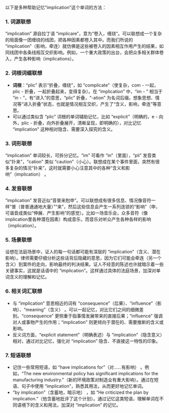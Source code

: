 以下是多种帮助记忆“implication”这个单词的方法：

### 1. 词源联想
 “implication” 源自拉丁语 “implicare”，意为“卷入，缠绕”。可以联想成一个复杂的局面像一团缠绕的线团，把各种因素都卷入其中。而我们所说的 “implication”（影响，牵连）就仿佛是这些被卷入的因素相互作用产生的结果，如同线团中各条线相互交织影响。例如，一个重大政策的出台，会把众多相关群体卷入，产生各种影响（implications）。

### 2. 词根词缀联想
- **词根**：“plic” 表示“折叠，缠绕”，如 “complicate”（使复杂，com - 一起，plic - 折叠，一起折叠起来，变得复杂）。在 “implication” 中，“im - ” 相当于 “in - ”，有“进入”的意思，“plic” 折叠，“-ation” 为名词后缀。想象思想、情况等“进入折叠”状态，也就是情况相互交织，产生了“含义，影响，牵连”等意思。
 - 可以通过类似含 “plic” 词根的单词辅助记忆，比如 “explicit”（明确的，e - 向外，plic - 折叠，向外折叠展开，清晰呈现，即明确的），对比记忆 “implication” 这种相对隐含、需要深入探究的含义。

### 3. 词形联想
 “implication” 单词较长，可拆分记忆。“im” 可看作 “in”（里面），“pli” 发音类似“扑来”，“cation” 类似 “caution”（小心）。联想成在某个事件里面，突然有很多复杂的情况“扑来”，这时就需要小心注意其中的各种“含义和影响”（implication） 。

### 4. 发音联想
 “implication” 发音近似“音普来尅申”。可以联想成有很多信息、情况像音符一样“普（普普通通地大量）”“来”，然后这些信息会产生一系列连锁的“影响”（申，可谐音成类似“伸展、产生影响”的感觉）。比如一场音乐会，众多音符（像implication里各种潜在因素）构成音乐，而音乐对听众产生各种各样的影响（implication）。

### 5. 场景联想
设想在法庭场景中，证人的每一句话都可能有深层的 “implication”（含义、潜在影响）。律师需要仔细分析这些话背后隐藏的意思，因为它们可能会牵连（另一个含义）到案件的走向，影响最终的判决结果。证人不经意的陈述也许就暗示着一些关键事实，这就是话语中的 “implication”。这样通过具体的法庭场景，加深对单词含义的理解和记忆。

### 6. 相关词汇联想
- 与 “implication” 意思相近的词有 “consequence”（后果）、“influence”（影响）、“meaning”（含义） 。可以一起记忆，对比它们之间的细微差别。“consequence” 更侧重于指事情发展带来的直接后果；“influence” 强调对人或事物产生的作用；“implication” 则更倾向于潜在的、需要推断的含义或影响。
 - 反义词方面，“explicit statement”（明确表述）与 “implication”（隐含意义）相对，通过对比记忆，强化对 “implication” 隐含、不直接这一特性的印象。

### 7. 短语联想
- 记住一些常用短语，如 “have implications for”（对……有影响） 。例如，“The new environmental policy has significant implications for the manufacturing industry.”（新的环境政策对制造业有重大影响）。通过在短语、句子中使用 “implication”，熟悉其用法，从而更好地记忆单词。 
 - “by implication”（含蓄地，暗示地） ，如 “He criticized the plan by implication.”（他含蓄地批评了这个计划）。通过记忆这类短语，理解单词在不同语境下的含义和用法，加深对 “implication” 的记忆。 